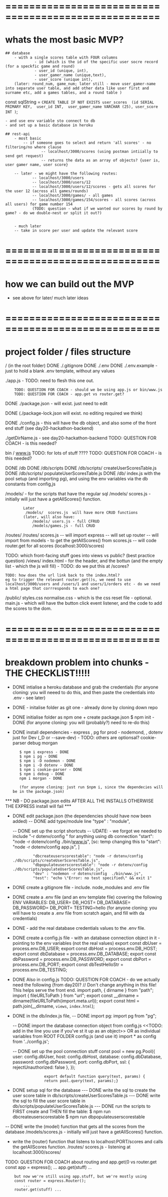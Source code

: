 


# ====================================================
# whats the most basic MVP?
    ## database
        - with a single scores table with FOUR columns 
                 - id (which is the id of the specific user socre record (for a speckfic game and round) 
                 - user_id (unique, int), 
                 - user_gamer_name (unique,text), 
                 - user_score (unique int), 
        (later: round_num, game_num; later still - move user_gamer-name  into separate user table, and add other data like user first and surname etc, add a games tables, and a round table )

        
const sqlString = `CREATE TABLE IF NOT EXISTS user_scores 
                         (id SERIAL PRIMARY KEY, 
                          user_id INT, 
                          user_gamer_name VARCHAR (25),
                          user_score INT
                          )`;

    - and use env variable sto connect to db
    - and set up a basic database in heroku

    ## rest-api 
        - most basic
            -- if someone goes to select and return 'all scores' - no filtering/no where clause
                    -- localhost/3000/scores (using postman intiially to send get request)
                    -- returns the data as an array of objects? {user is, user gamer name, user score}

        -- later - we might have the following routes:
                -- localhost/3000/users
                -- localhost/3000/users/12
                -- localhost/3000/users/12/scores - gets all scores for the user 12 (across all games/rounds)
                -- localhost/3000/games/ - all games
                -- localhost/3000/games/154/scores - all scores (across all users) for game number 154
                (TODO: question - what if we wanted our scores by round by game? - do we double-nest or split it out?)


        - much later
        -- take in score per user and update the relevant score 



# ====================================================
# how we can build out the MVP
 - see above for later/ much later ideas

# ====================================================
# project folder / files structure

/   (in the root folder)
DONE ./.gitignore
DONE ./.env
DONE ./.env.example - just to hold a blank .env template, without any values 

./app.js - TODO: need to flesh this one out. 

        TODO: QUESTION FOR COACH - should we be using app.js or bin/www.js
        TODO: QUESTION FOR COACH - app.get vs router.get?

DONE ./package.json - will exist. just need to edit

DONE (./package-lock.json will exist. no editing required we think)

DONE ./config.js - this will have the db object, and also some of the front end stuff (see day20-hackathon-backend)

./getDirName.js - see day20-hackathon-backend TODO: QUESTION FOR COACH - is this needed?


bin / 
     www.js TODO: for lots of stuff ???? TODO: QUESTION FOR COACH - is this needed?

DONE /db
DONE /db/scripts 
DONE /db/scripts/   createUserScoresTable.js
DONE /db/scripts/  populateUserScoresTable.js
DONE /db/ index.js with the pool setup (and importing pg), and using the env variables via the db constants from config,js

/models/ - for the scripts that have the regular sql
/models/  scores.js - initially will just have a getAllScores() function. 

            Later
             /models/  scores.js  will have more CRUD functions
            (later, will also have:
                /models/ users.js - full CFRUD
                /models/games.js - full CRUD

/routes/
/routes/ scores.js
        -- will import express
        -- will set up router
        -- will import from models - to get the getAllScores() from scores.js
        -- will code router.get for all scores (localhost:3000/scores)

TODO: which front-facing stuff goes into views vs public? (best practice question)
/views/ 
    index.html - for the header, and the bottun (and the empty list - which the js will fill) - TODO: do we put this at /scores?

    TODO: how does the url link back to the index.html? 
    eg to trigger the relevant router.get()s, we need to use localhost/3000/users and /users/1 and users/1/orders etc - do we need a html page that corrresponds to each one?


 /public/ 
    styles.css
    normalise.css  - which is the css reset file - optional.
    main.js - which will have the button click event listener, and the code to add the scores to the dom.


 # ====================================================
 # breakdown problem into chunks - THE CHECKLIST!!!!!

- DONE intialise a heroku database and grab the credentials
            (for anyone cloning: you will neeed to do this, and then paste the credentials into .env - see later)

- DONE - initalise folder as git one  - already done by cloning down repo

- DONE initialise folder as npm one + create package.json
          $ npm init - DONE
          (for anyone cloning:  you will (probably?) need to re-do this)

- DONE  install dependencies - express , pg for prod
                       - nodemond, , dotenv just for Dev (_D or --save-dev) 
                       - TODO: others are optionsal? cookie-parser   debug  morgan

         $ npm i express - DONE
         $ npm i pg - DONE
         $ npm i -D nodemon - DONE
         $ npm i -D dotenv - DONE
         $ npm i cookie-parser - DONE
         $ npm i debug - DONE
         npm i morgan - DONE

         (for anyone cloning: just run $npm i, since the dependecies will be in the package.json)
*** NB - DO package.json edits AFTER  ALL THE INSTALLS OTHERWISE THE EXPRESS install will fail ***
 - DONE edit  package.json  (the dependencies should have now been added)
     -- DONE add type/module line
             "type" : "module",

      -- DONE set up the script shortcuts
      -- UDATE:  - we forgot we needed to include "-r dotenv/config " for anything using db connection
                "start": "node -r dotenv/config  ./bin/www.js",
                [sc: temp changing this to   "start": "node -r dotenv/config  app.js",   ]

                "dbcreateuserscorestable": "node -r dotenv/config ./db/scripts/createUserScoresTable.js",
                "dbpopulateuserscorestable": "node -r dotenv/config ./db/scripts/populateUserScoresTable.js",
                "dev" : "nodemon -r dotenv/config  ./bin/www.js",
                "test": "echo \"Error: no test specified\" && exit 1"
 
- DONE create a gitignore file - include. node_modules and .env file

- DONE create a .env file  (and an env template file) covering the following ENV VARIABLES:
                DB_USER=
                DB_HOST=
                DB_DATABASE=
                DB_PASSWORD=
                DB_PORT=
                TESTING=hello
(for anyone cloning: you will have to create a .env file from scratch again, and fill with da credentials)

 - DONE - add the real database credentials values to the .env file.

- DONE create a config.js file - with an database connection object in it - pointing to the env variables (not the real values)
        export const dbUser = process.env.DB_USER;
        export const dbHost = process.env.DB_HOST;
        export const dbDatabase = process.env.DB_DATABASE;
        export const dbPassword = process.env.DB_PASSWORD;
        export const dbPort = process.env.DB_PORT;
        export const dbTestHelloStr = process.env.DB_TESTING;

- DONE Also in config.js TODO: QUESTION FOR COACH - do we actually need the following (from day20)? 
        // Don't change anything in this file! This helps serve the front end.
        import path, { dirname } from "path";
        import { fileURLToPath } from "url";
        export const __dirname = dirname(fileURLToPath(import.meta.url));
        export const html = path.join(__dirname, `views`, `index.html`);


- DONE in the db/index.js file, 
     -- DONE import pg:
               import pg from "pg";

     -- DONE import the database connection object  from config.js 
            <<TODO: add in the line you use if you've st it up as an object>>
        OR 
        as individual variables from ROOT FOLDER config.js (and use it)
                import * as config from '../config.js';

     -- DONE set up the pool connection stuff 
                    const pool = new pg.Pool({
                        user: config.dbUser,
                        host: config.dbHost,
                        database: config.dbDatabase,
                        password: config.dbPassword,
                        port: config.dbPort,
                        ssl: { rejectUnauthorized: false },
                    });

                    export default function query(text, params) {
                    return pool.query(text, params);}

- DONE  setup sql for the database
   --- DONE write the sql to create the user score table in db/scripts/createUserScoresTable.js
   --- DONE write the sql to fill the user score table in db/scripts/populateUserScoresTable.js
   --- DONE run the scripts to FIRST create and THEN fill the table: 
         $ npm run dbcreateuserscorestable
          $ npm run dbpopulateuserscorestable

-- DONE write the (model) function that gets all the scores from the database 
            /models/scores.js - initially will just have a getAllScores() function. 

- write the  (router) function that listens to localhost:PORT/scores
 and calls the getAllScores function.
                  /routes/ scores.js
        - listening at localhost:3000/scores/
    
TODO: QUESTION FOR COACH about routing and app.get(0 vs router.get
        const app = express();
        ... 
        app.get(stuff) ...

        but now we're still using app.stuff, but we're mostly using
        const router = express.Router();
            ... 
        router.get(stuff) ...
